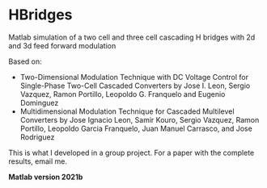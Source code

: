 # HBridges
Matlab simulation of a two cell and three cell cascading H bridges with 2d and 3d feed forward modulation

Based on:
* Two-Dimensional Modulation Technique with DC Voltage Control for Single-Phase Two-Cell Cascaded Converters by Jose I. Leon, Sergio Vazquez, Ramon Portillo, Leopoldo G. Franquelo and Eugenio Dominguez
* Multidimensional Modulation Technique for Cascaded Multilevel Converters by Jose Ignacio Leon, Samir Kouro, Sergio Vazquez, Ramon Portillo, Leopoldo Garcia Franquelo, Juan Manuel Carrasco, and Jose Rodriguez

This is what I developed in a group project. For a paper with the complete results, email me.

**Matlab version 2021b**

